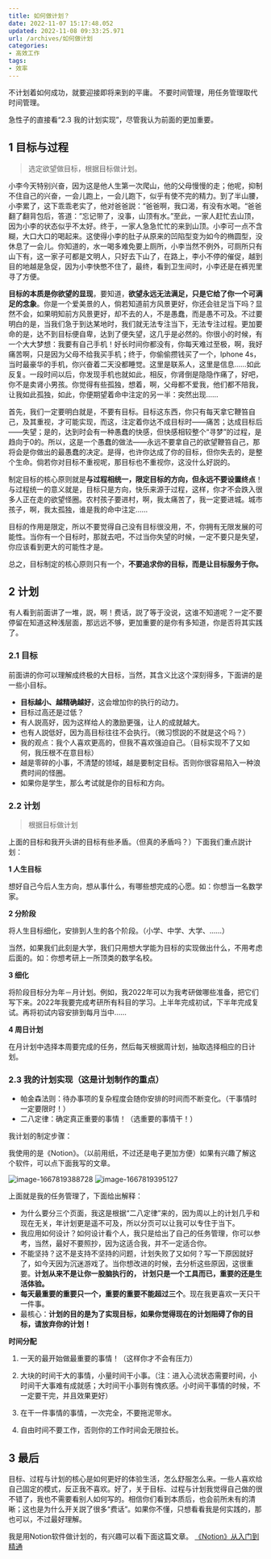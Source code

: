 ```yaml
---
title: 如何做计划？
date: 2022-11-07 15:17:48.052
updated: 2022-11-08 09:33:25.971
url: /archives/如何做计划
categories: 
- 高效工作
tags: 
- 效率
---
```


不计划着如何成功，就要迎接即将来到的平庸。 不要时间管理，用任务管理取代时间管理。

急性子的直接看“2.3 我的计划实现”，尽管我认为前面的更加重要。

## **1 目标与过程**

> 选定欲望做目标，根据目标做计划。

小李今天特别兴奋，因为这是他人生第一次爬山，他的父母慢慢的走；他呢，抑制不住自己的兴奋，一会儿跑上，一会儿跑下，似乎有使不完的精力。到了半山腰，小李累了，这下乖乖老实了，他对爸爸説：“爸爸啊，我口渴，有没有水喝。“爸爸翻了翻背包后，答道：”忘记带了，没事，山顶有水。”至此，一家人赶忙去山顶，因为小李的状态似乎不太好。终于，一家人急急忙忙的来到山顶。小李可一点不含糊，大口大口的喝起来。这使得小李的肚子从原来的凹陷型变为如今的椭圆型，没休息了一会儿。你知道的，水一喝多难免要上厕所，小李当然不例外，可厕所只有山下有，这一家子可都是文明人，只好去下山了，在路上，李小不停的催促，越到目的地越是急促，因为小李快憋不住了，最终，看到卫生间时，小李还是在裤兜里寻了方便。

**目标的本质是你欲望的显现**，要知道，**欲望永远无法满足，只是它给了你一个可满足的念象**。你是一个爱美景的人，倘若知道前方风景更好，你还会驻足当下吗？显然不会，如果明知前方风景更好，却不去的人，不是愚蠢，而是愚不可及。不过要明白的是，当我们急于到达某地时，我们就无法专注当下，无法专注过程。更加要命的是，达不到目标便自卑，达到了便失望，这几乎是必然的。你很小的时候，有一个大大梦想：我要有自己手机！好长时间你都没有，你每天难过至极，啊，我好痛苦啊，只是因为父母不给我买手机；终于，你偷偷攒钱买了一个，Iphone 4s，当时最豪华的手机，你兴奋着二天没都睡觉。这里是联系人，这里是信息……如此反复。一段时间以后，你发现手机也就如此，相反，你肾倒是隐隐作痛了，好吧，你不是卖肾小男孩。你觉得有些孤独，想着，啊，父母都不爱我，他们都不陪我，让我如此孤独，如此，你便期望着命中注定的另一半：突然出现……

首先，我们一定要明白就是，不要有目标。目标这东西，你只有每天拿它鞭笞自己，及其重视，才可能实现，而这，注定着你达不成目标时——痛苦；达成目标后——失望；是的，达到时会有一种愚蠢的快感，但快感相较整个“寻梦”的过程，是趋向于0的。所以，这是一个愚蠢的做法——永远不要拿自己的欲望鞭笞自己，那将会是你做出的最愚蠢的决定。是得，也许你达成了你的目标，但你失去的，是整个生命。倘若你对目标不重视呢，那目标也不重视你，这没什么好説的。

制定目标的核心原则就是**与过程相统一，限定目标的方向，但永远不要设置终点**！与过程统一的意义就是，目标只是方向，快乐来源于过程，这样，你才不会跌入很多人正在走的欲望怪圈。农村孩子要进村，啊，我太痛苦了，我一定要进城。城市孩子，啊，我太孤独，谁是我的命中注定……

目标的作用是限定，所以不要觉得自己没有目标很没用，不，你拥有无限发展的可能性。当你有一个目标时，那就去吧，不过当你失望的时候，一定不要只是失望，你应该看到更大的可能性才是。

总之，目标制定的核心原则只有一个，**不要追求你的目标，而是让目标服务于你。**

## **2 计划**

有人看到前面讲了一堆，説，啊！费话，説了等于没说，这谁不知道呢？一定不要停留在知道这种浅层面，那远远不够，更加重要的是你有多知道，你是否将其实践了。

### **2.1 目标**

前面讲的你可以理解成终极的大目标，当然，其含义比这个深刻得多，下面讲的是一些小目标。

- **目标越小、越精确越好**，这会增加你的执行的动力。
- 目标过高还是过低？
- 有人説高好，因为这样给人的激励更强，让人的成就越大。
- 也有人説低好，因为高目标往往不会执行。（微习惯説的不就是这个吗？）
- 我的观点：我个人喜欢更高的，但我不喜欢强迫自己。（目标实现不了又如何，我压根不在意目标）
- 越是零碎的小事，不清楚的领域，越是要制定目标。否则你很容易陷入一种浪费时间的怪圈。
- 如果你是学生，那么考试就是你的目标和方向。

### **2.2 计划**

> 根据目标做计划

上面的目标和我开头讲的目标有些矛盾。（但真的矛盾吗？）下面我们重点説计划：

**1 人生目标**

想好自己今后人生方向，想从事什么，有哪些想完成的心愿。如：你想当一名数学家。

**2 分阶段**

将人生目标细化，安排到人生的各个阶段。（小学、中学、大学、……）

当然，如果我们此刻是大学，我们只用想大学能为目标的实现做出什么，不用考虑后面的。如：你想考研上一所顶类的数学名校。

**3 细化**

将阶段目标分为年－月计划。例如，我2022年可以为我考研做哪些准备，把它们写下来。2022年我要完成考研所有科目的学习。上半年完成初试，下半年完成复试。再将初试内容安排到每月当中……

**4 周日计划**

在月计划中选择本周要完成的任务，然后每天根据周计划，抽取选择相应的日计划。

### **2.3 我的计划实现（这是计划制作的重点）**

- 帕金森法则：待办事项的复杂程度会随你安排的时间而不断变化。（干事情时一定要限时！）
- 二八定律：确定真正重要的事情！（选重要的事情干！）

我计划的制定步骤：

我使用的是《Notion》。（以前用纸，不过还是电子更加方便）如果有兴趣了解这个软件，可以点下面我写的文章。

![image-1667819388728](/upload/2022/11/image-1667819388728.png)
![image-1667819395127](/upload/2022/11/image-1667819395127.png)



上面就是我的任务管理了，下面给出解释：

- 为什么要分三个页面，我这是根据“二八定律”来的，因为周以上的计划几乎和现在无关，年计划更是遥不可及，所以分页可以让我可以专住于当下。
- 我应用如何设计？如何设计看个人，我只是给出了自己的任务管理，你可以参考，当然，最好不要照抄，因为这适合我，并不一定适合你。
- 不能坚持？这不是支持不坚持的问题，计划失败了又如何？写一下原因就好了，如今天因为沉迷游戏了。当你想改进的时候，去分析这些原因，这很重要。**计划从来不是让你一股脑执行的， 计划只是一个工具而已，重要的还是生活体验。**
- **每天最重要的重要只一个，重要的重要不能超过三个**。现在我更喜欢一天只干一件事。
- 最核心：**计划的目的是为了实现目标，如果你觉得现在的计划阻碍了你的目标，请放弃你的计划！**

**时间分配**

1. 一天的最开始做最重要的事情！（这样你才不会有压力）

2. 大块的时间干大的事情，小量时间干小事。（注：进入心流状态需要时间，小时间干大事难有成就感；大时间干小事则有愧疚感。小时间干事情的时候，不一定要干完，并且效果更好）

3. 在干一件事情的事情，一次完全，不要拖泥带水。

4. 自由时间不要工作，否则你的工作时间会无限拉长。

   

## 3 最后

目标、过程与计划的核心是如何更好的体验生活，怎么舒服怎么来。一些人喜欢给自己固定的模式，反正我不喜欢。好了，关于目标、过程与计划我觉得自己做的很不错了，我也不需要看别人如何写的。相信你们看到本质后，也会前所未有的清晰；这也是为什么开关説了很多“费话”。如果你不懂，只想看看我是何实践的，那也可以，不过最好理解。

我是用Notion软件做计划的，有兴趣可以看下面这篇文章。
[《Notion》从入门到精通 ](https://zhuanlan.zhihu.com/p/465527534)


